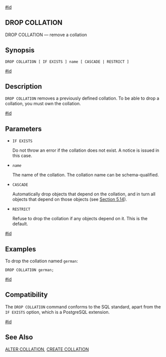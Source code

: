 [#id](#SQL-DROPCOLLATION)

## DROP COLLATION

DROP COLLATION — remove a collation

## Synopsis

```
DROP COLLATION [ IF EXISTS ] name [ CASCADE | RESTRICT ]
```

[#id](#SQL-DROPCOLLATION-DESCRIPTION)

## Description

`DROP COLLATION` removes a previously defined collation. To be able to drop a collation, you must own the collation.

[#id](#id-1.9.3.106.6)

## Parameters

- `IF EXISTS`

  Do not throw an error if the collation does not exist. A notice is issued in this case.

- _`name`_

  The name of the collation. The collation name can be schema-qualified.

- `CASCADE`

  Automatically drop objects that depend on the collation, and in turn all objects that depend on those objects (see [Section 5.14](ddl-depend)).

- `RESTRICT`

  Refuse to drop the collation if any objects depend on it. This is the default.

[#id](#SQL-DROPCOLLATION-EXAMPLES)

## Examples

To drop the collation named `german`:

```
DROP COLLATION german;
```

[#id](#SQL-DROPCOLLATION-COMPAT)

## Compatibility

The `DROP COLLATION` command conforms to the SQL standard, apart from the `IF EXISTS` option, which is a PostgreSQL extension.

[#id](#id-1.9.3.106.9)

## See Also

[ALTER COLLATION](sql-altercollation), [CREATE COLLATION](sql-createcollation)
